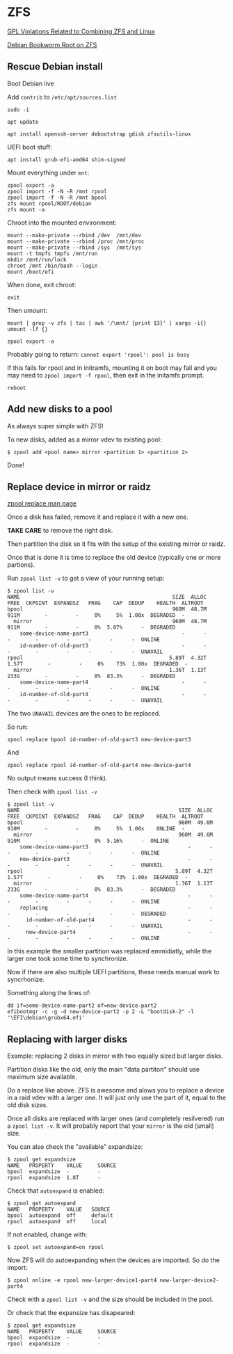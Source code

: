 # ZFS

[GPL Violations Related to Combining ZFS and Linux](https://sfconservancy.org/blog/2016/feb/25/zfs-and-linux/)

[Debian Bookworm Root on ZFS](https://openzfs.github.io/openzfs-docs/Getting%20Started/Debian/Debian%20Bookworm%20Root%20on%20ZFS.html)

## Rescue Debian install

Boot Debian live

Add `contrib` to `/etc/apt/sources.list`

```
sudo -i

apt update

apt install openssh-server debootstrap gdisk zfsutils-linux
```
UEFI boot stuff:
```
apt install grub-efi-amd64 shim-signed
```

Mount everything under `mnt`:
```
zpool export -a
zpool import -f -N -R /mnt rpool
zpool import -f -N -R /mnt bpool
zfs mount rpool/ROOT/debian
zfs mount -a
```

Chroot into the mounted environment:
```
mount --make-private --rbind /dev  /mnt/dev
mount --make-private --rbind /proc /mnt/proc
mount --make-private --rbind /sys  /mnt/sys
mount -t tmpfs tmpfs /mnt/run
mkdir /mnt/run/lock
chroot /mnt /bin/bash --login
mount /boot/efi
```

When done, exit chroot:

```
exit
```

Then umount:

```
mount | grep -v zfs | tac | awk '/\mnt/ {print $3}' | xargs -i{} umount -lf {}

zpool export -a
```

Probably going to return: `cannot export 'rpool': pool is busy`

If this fails for rpool and in initramfs, mounting it on boot may fail and you may need to `zpool import -f rpool`, then exit in the initamfs prompt.

```
reboot
```

## Add new disks to a pool

As always super simple with ZFS!

To new disks, added as a mirror vdev to existing pool:
```
$ zpool add <pool name> mirror <partition 1> <partition 2>
```
Done!

## Replace device in mirror or raidz

[zpool replace man page](https://openzfs.github.io/openzfs-docs/man/8/zpool-replace.8.html)

Once a disk has failed, remove it and replace it with a new one.

**TAKE CARE** to remove the right disk.

Then partition the disk so it fits with the setup of the existing mirror or raidz.

Once that is done it is time to replace the old device (typically one or more partions).

Run `zpool list -v` to get a view of your running setup:
```
$ zpool list -v
NAME                                                 SIZE  ALLOC   FREE  CKPOINT  EXPANDSZ   FRAG    CAP  DEDUP    HEALTH  ALTROOT
bpool                                                960M  48.7M   911M        -         -     0%     5%  1.00x  DEGRADED  -
  mirror                                             960M  48.7M   911M        -         -     0%  5.07%      -  DEGRADED
    some-device-name-part3                              -      -      -        -         -      -      -      -  ONLINE  
    id-number-of-old-part3                              -      -      -        -         -      -      -      -  UNAVAIL 
rpool                                               5.89T  4.32T  1.57T        -         -     0%    73%  1.00x  DEGRADED  -
  mirror                                            1.36T  1.13T   233G        -         -     0%  83.3%      -  DEGRADED
    some-device-name-part4                              -      -      -        -         -      -      -      -  ONLINE  
    id-number-of-old-part4                              -      -      -        -         -      -      -      -  UNAVAIL 
```

The two `UNAVAIL` devices are the ones to be replaced.

So run:
```
zpool replace bpool id-number-of-old-part3 new-device-part3
```
And
```
zpool replace rpool id-number-of-old-part4 new-device-part4
```
No output means success (I think).

Then check with `zpool list -v`
```
$ zpool list -v
NAME                                                   SIZE  ALLOC   FREE  CKPOINT  EXPANDSZ   FRAG    CAP  DEDUP    HEALTH  ALTROOT
bpool                                                  960M  49.6M   910M        -         -     0%     5%  1.00x    ONLINE  -
  mirror                                               960M  49.6M   910M        -         -     0%  5.16%      -  ONLINE  
    some-device-name-part3                                -      -      -        -         -      -      -      -  ONLINE  
    new-device-part3                                      -      -      -        -         -      -      -      -  UNAVAIL 
rpool                                                 5.89T  4.32T  1.57T        -         -     0%    73%  1.00x  DEGRADED  -
  mirror                                              1.36T  1.13T   233G        -         -     0%  83.3%      -  DEGRADED
    some-device-name-part4                                -      -      -        -         -      -      -      -  ONLINE  
    replacing                                             -      -      -        -         -      -      -      -  DEGRADED
      id-number-of-old-part4                              -      -      -        -         -      -      -      -  UNAVAIL 
      new-device-part4                                    -      -      -        -         -      -      -      -  ONLINE  
```
In this example the smaller partition was replaced emmidiatly, while the larger one took some time to synchronize.

Now if there are also multiple UEFI partitions, these needs manual work to syncrhonize.

Something along the lines of:
```
dd if=some-device-name-part2 of=new-device-part2
efibootmgr -c -g -d new-device-part2 -p 2 -L "bootdisk-2" -l '\EFI\debian\grubx64.efi'
```

## Replacing with larger disks

Example: replacing 2 disks in mirror with two equally sized but larger disks.

Partition disks like the old, only the main "data partiton" should use maximum size available.

Do a replace like above. ZFS is awesome and alows you to replace a device in a raid vdev with a larger one. It will just only use the part of it, equal to the old disk sizes.

Once all disks are replaced with larger ones (and completely resilvered) run a `zpool list -v`. It will probably report that your `mirror` is the old (small) size.

You can also check the "available" expandsize:
```
$ zpool get expandsize
NAME   PROPERTY    VALUE     SOURCE
bpool  expandsize  -         -
rpool  expandsize  1.8T      -
```

Check that `autoexpand` is enabled:
```
$ zpool get autoexpand
NAME   PROPERTY    VALUE   SOURCE
bpool  autoexpand  off     default
rpool  autoexpand  off     local
```

If not enabled, change with:
```
$ zpool set autoexpand=on rpool
```

Now ZFS will do autoexpanding when the devices are imported. So do the import:
```
$ zpool online -e rpool new-larger-device1-part4 new-larger-device2-part4
```

Check with a `zpool list -v` and the size should be included in the pool.

Or check that the expansize has disapeared:
```
$ zpool get expandsize
NAME   PROPERTY    VALUE     SOURCE
bpool  expandsize  -         -
rpool  expandsize  -         -
```
